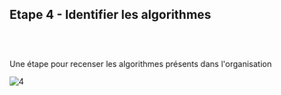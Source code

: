 ## Etape 4 - Identifier les algorithmes

<br></br>

Une étape pour recenser les algorithmes présents dans l'organisation

![4](/images/algo/4.png)
